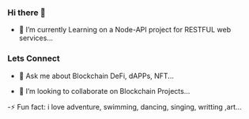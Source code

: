 ### Hi there 👋
- 🔭 I’m currently Learning on a Node-API project for RESTFUL web services...
### Lets Connect
- 💬 Ask me about Blockchain DeFi, dAPPs, NFT...

- 👯 I’m looking to collaborate on Blockchain Projects...

-⚡ Fun fact: i love adventure, swimming, dancing, singing, writting ,art... 

<!--
**henrykash/henrykash** is a ✨ _special_ ✨ repository because its `README.md` (this file) appears on your GitHub profile.

Here are some ideas to get you started:

- 🔭 I’m currently working on ...
- 🌱 I’m currently learning ...
- 👯 I’m looking to collaborate on ...
- 🤔 I’m looking for help with ...
- 💬 Ask me about ...
- 📫 How to reach me: ...
- 😄 Pronouns: ...
- Fun fact: ...
-->
